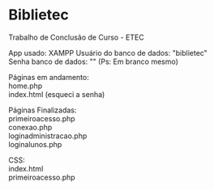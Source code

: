 # Biblietec

Trabalho de Conclusão de Curso - ETEC

App usado: XAMPP
Usuário do banco de dados: "biblietec" <br>
Senha banco de dados: "" (Ps: Em branco mesmo)

Páginas em andamento: <br>
home.php <br>
index.html (esqueci a senha)<br>

Páginas Finalizadas: <br>
primeiroacesso.php <br>
conexao.php<br>
loginadministracao.php <br>
loginalunos.php <br>

CSS: <br>
index.html <br>
primeiroacesso.php <br>
